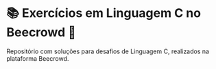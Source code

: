 

  <h1>📚 Exercícios em Linguagem C no Beecrowd 🚀</h1>
  <p>Repositório com soluções para desafios de Linguagem C, realizados na plataforma Beecrowd.</p>
